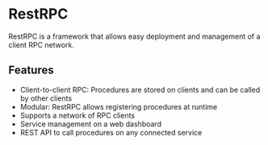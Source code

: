 # RestRPC
RestRPC is a framework that allows easy deployment and management of a client RPC network.

## Features
- Client-to-client RPC: Procedures are stored on clients and can be called by other clients
- Modular: RestRPC allows registering procedures at runtime
- Supports a network of RPC clients
- Service management on a web dashboard
- REST API to call procedures on any connected service
